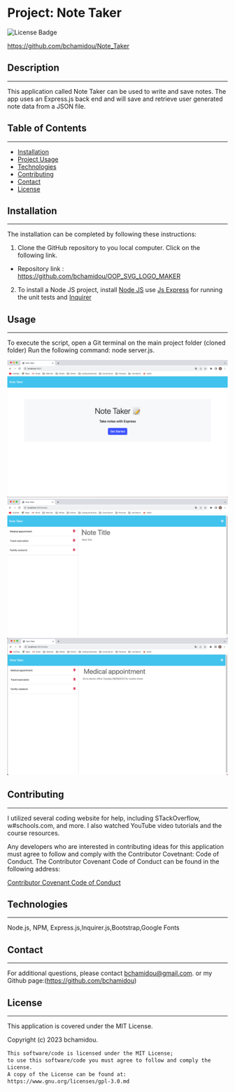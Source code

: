 
# Project: Note Taker
 ![License Badge](https://img.shields.io/badge/License-MIT%20License-blue)

 https://github.com/bchamidou/Note_Taker

## Description
***

This application called Note Taker can be used to write and save notes. The app uses an Express.js back end and will save and retrieve user generated note data from a JSON file.

## Table of Contents
***
- [Installation](#installation)
- [Project Usage](#usage)
- [Technologies](#Technologies)
- [Contributing](#contributing) 
- [Contact](#contact)
- [License](#license)


## Installation
***

The installation can be completed by following these instructions:

1. Clone the GitHub repository to you local computer. Click on the following link.
* Repository link : https://github.com/bchamidou/OOP_SVG_LOGO_MAKER 
2. To install a Node JS project, install [Node JS](https://nodejs.org/) use [Js Express](https://www.npmjs.com/package/express) for running the unit tests and [Inquirer](https://www.npmjs.com/package/inquirer/v/8.2.4)
   
## Usage 
***
To execute the script, open a Git terminal on the main project folder (cloned folder) Run the following command: node server.js.

![Alt text](public/assets/img/Start_page.png)
![Alt text](public/assets/img/Add_new-note.png)
![Alt text](public/assets/img/Note_page.png)

## Contributing
***

I  utilized several coding website for help, including STackOverflow, w#schools.com, and more. I also watched YouTube video tutorials and the course resources.

Any developers who are interested in contributing ideas for this application must agree to follow and comply with the Contributor Covetnant: Code of Conduct.
The Contributor Covenant Code of Conduct can be found in the following address:

[Contributor Covenant Code of Conduct](https://www.contributor-covenant.org/version/2/0/code_of_conduct/code_of_conduct.md/)


## Technologies
***
Node.js, NPM, Express.js,Inquirer.js,Bootstrap,Google Fonts

## Contact
***

For additional questions, please contact bchamidou@gmail.com.
or my Github page:(https://github.com/bchamidou)

## License
***

This application is covered under the MIT License.

Copyright (c) 2023 bchamidou.

    This software/code is licensed under the MIT License; 
    to use this software/code you must agree to follow and comply the License.
    A copy of the License can be found at: https://www.gnu.org/licenses/gpl-3.0.md 

